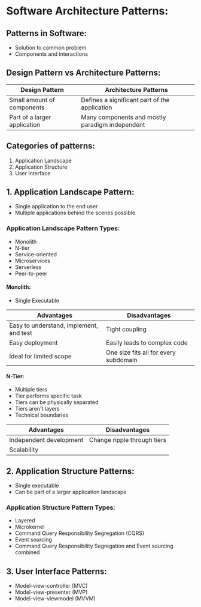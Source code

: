 # Software Architecture Patterns:

## Patterns in Software:
- Solution to common problem 
- Components and interactions

## Design Pattern vs Architecture Patterns:

| Design Pattern | Architecture Patterns |
|----------------|-----------------------|
| Small amount of components | Defines a significant part of the application |
| Part of a larger application | Many components and mostly paradigm independent |

## Categories of patterns:
1. Application Landscape
2. Application Structure 
3. User Interface

## 1. Application Landscape Pattern:
- Single application to the end user
- Multiple applications behind the scenes possible

### Application Landscape Pattern Types:
- Monolith
- N-tier
- Service-oriented
- Microservices
- Serverless
- Peer-to-peer

#### Monolith:
- Single Executable 

| Advantages | Disadvantages |
|------------|---------------|
| Easy to understand, implement, and test | Tight coupling |
| Easy deployment | Easily leads to complex code |
| Ideal for limited scope | One size fits all for every subdomain |

#### N-Tier:
- Multiple tiers
- Tier performs specific task
- Tiers can be physically separated
- Tiers aren't layers
- Technical boundaries

| Advantages | Disadvantages |
|------------|---------------|
| Independent development | Change ripple through tiers |
| Scalability | |

## 2. Application Structure Patterns:
- Single executable
- Can be part of a larger application landscape

### Application Structure Pattern Types:
- Layered
- Microkernel
- Command Query Responsibility Segregation (CQRS)
- Event sourcing
- Command Query Responsibility Segregation and Event sourcing combined

## 3. User Interface Patterns:
- Model-view-controller (MVC)
- Model-view-presenter (MVP)
- Model-view-viewmodel (MVVM)






